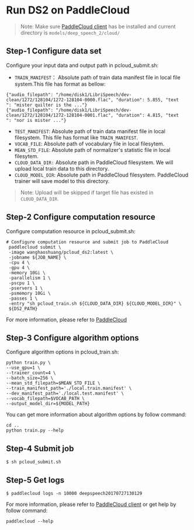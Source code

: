 ﻿# Run DS2 on PaddleCloud

>Note:
>Make sure [PaddleCloud client](https://github.com/PaddlePaddle/cloud/blob/develop/doc/usage_cn.md#%E4%B8%8B%E8%BD%BD%E5%B9%B6%E9%85%8D%E7%BD%AEpaddlecloud) has be installed and current directory is `models/deep_speech_2/cloud/`

## Step-1  Configure data set

Configure your input data and output path in pcloud_submit.sh:

-  `TRAIN_MANIFEST`： Absolute path of train data manifest file in local file system.This file has format as bellow:

```
{"audio_filepath": "/home/disk1/LibriSpeech/dev-clean/1272/128104/1272-128104-0000.flac", "duration": 5.855, "text
": "mister quilter is the ..."}
{"audio_filepath": "/home/disk1/LibriSpeech/dev-clean/1272/128104/1272-128104-0001.flac", "duration": 4.815, "text
": "nor is mister ..."}
```

- `TEST_MANIFEST`: Absolute path of train data manifest file in local filesystem. This file has format like `TRAIN_MANIFEST`.
- `VOCAB_FILE`:  Absolute path of vocabulary file in local filesytem.
- `MEAN_STD_FILE`: Absolute path of normalizer's statistic file in local filesytem.
- `CLOUD_DATA_DIR:`  Absolute path in PaddleCloud filesystem. We will upload local train data to this directory.
- `CLOUD_MODEL_DIR`: Absolute path in PaddleCloud filesystem. PaddleCloud trainer will save model to this directory.

>Note: Upload will be skipped if target file has existed in `CLOUD_DATA_DIR`.

## Step-2  Configure computation resource

Configure computation resource in pcloud_submit.sh:

```
# Configure computation resource and submit job to PaddleCloud
 paddlecloud submit \
 -image wanghaoshuang/pcloud_ds2:latest \
 -jobname ${JOB_NAME} \
 -cpu 4 \
 -gpu 4 \
 -memory 10Gi \
 -parallelism 1 \
 -pscpu 1 \
 -pservers 1 \
 -psmemory 10Gi \
 -passes 1 \
 -entry "sh pcloud_train.sh ${CLOUD_DATA_DIR} ${CLOUD_MODEL_DIR}" \
 ${DS2_PATH}
```
For more information, please refer to [PaddleCloud](https://github.com/PaddlePaddle/cloud/blob/develop/doc/usage_cn.md#提交任务)

## Step-3  Configure algorithm options
Configure algorithm options in pcloud_train.sh:
```
python train.py \
--use_gpu=1 \
--trainer_count=4 \
--batch_size=256 \
--mean_std_filepath=$MEAN_STD_FILE \
--train_manifest_path='./local.train.manifest' \
--dev_manifest_path='./local.test.manifest' \
--vocab_filepath=$VOCAB_PATH \
--output_model_dir=${MODEL_PATH}
```
You can get more information about algorithm options by follow command:
```
cd ..
python train.py --help
```

## Step-4  Submit job
```
$ sh pcloud_submit.sh
```


## Step-5 Get logs
```
$ paddlecloud logs -n 10000 deepspeech20170727130129
```
For more information, please refer to [PaddleCloud client](https://github.com/PaddlePaddle/cloud/blob/develop/doc/usage_cn.md#下载并配置paddlecloud) or get help by follow command:
```
paddlecloud --help
```
